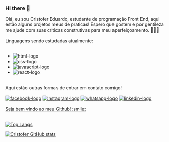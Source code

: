 ### Hi there :pencil:

Olá, eu sou Cristofer Eduardo, estudante de programação Front End, aqui estão alguns projetos meus de praticas! 
Espero que gostem e por gentileza me ajude com suas criticas construtivas para meu aperfeiçoamento. :open_hands::rocket::rocket:
<br>
<br>
Linguagens sendo estudadas atualmente:
<br>
<br>
 - <img src="https://img.shields.io/badge/HTML5-E34F26?style=for-the-badge&logo=html5&logoColor=white" alt="html-logo"/>
 - <img src="https://img.shields.io/badge/CSS3-1572B6?style=for-the-badge&logo=css3&logoColor=white" alt="css-logo" />
 - <img src="https://img.shields.io/badge/JavaScript-F7DF1E?style=for-the-badge&logo=javascript&logoColor=black" alt="javascript-logo" />
 - <img src="https://img.shields.io/badge/React-20232A?style=for-the-badge&logo=react&logoColor=61DAFB" alt="react-logo" />
 <br>
 Aqui estão outras formas de entrar em contato comigo!
 <br>
 <br>
 <a href="https://www.facebook.com/profile.php?id=100010966382210"><img src="https://img.shields.io/badge/Facebook-1877F2?style=for-the-badge&logo=facebook&logoColor=white" alt="facebook-logo" /></a>
 <a href="https://www.instagram.com/crisdudu_/"><img src="https://img.shields.io/badge/Instagram-E4405F?style=for-the-badge&logo=instagram&logoColor=white" alt="instagram-logo" /></a>
 <a href="https://api.whatsapp.com/send?phone=5549999620220&text=Ol%C3%A1%2C%20mande%20me%20uma%20mensagem!"><img src="https://img.shields.io/badge/WhatsApp-25D366?style=for-the-badge&logo=whatsapp&logoColor=white" alt="whatsapp-logo"/></a>
 <a href="https://www.linkedin.com/in/cristofer-eduardo-medeiros-3ba56a230/"><img src="https://img.shields.io/badge/LinkedIn-0077B5?style=for-the-badge&logo=linkedin&logoColor=white" alt="linkedin-logo"/></>
<br>
<br>
Seja bem vindo ao meu Github! :smile:
<br>
<br>
 
[![Top Langs](https://github-readme-stats.vercel.app/api/top-langs/?username=Crisduduu)](https://github.com/anuraghazra/github-readme-stats)
 
[![Cristofer GitHub stats](https://github-readme-stats.vercel.app/api?username=Crisduduu)](https://github.com/anuraghazra/github-readme-stats)
 
